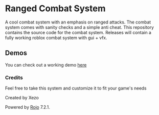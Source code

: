 # Ranged Combat System

A cool combat system with an emphasis on ranged attacks. The combat system comes with sanity checks and a simple anti cheat. This repository contains the source code for the combat system. Releases will contain a fully working roblox combat system with gui + vfx.

## Demos

You can check out a working demo [here](https://www.roblox.com/games/10481429170/Ranged-Combat-System)

### Credits

Feel free to take this system and customize it to fit your game's needs

Created by Xezo

Powered by [Rojo](https://github.com/rojo-rbx/rojo) 7.2.1.
